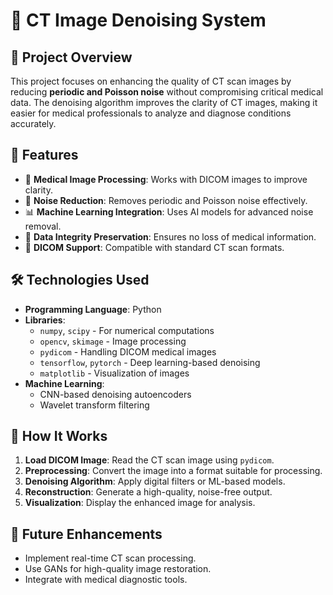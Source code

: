 # 🏥 CT Image Denoising System

## 📌 Project Overview
This project focuses on enhancing the quality of CT scan images by reducing **periodic and Poisson noise** without compromising critical medical data. The denoising algorithm improves the clarity of CT images, making it easier for medical professionals to analyze and diagnose conditions accurately.

## 🚀 Features
- 🏥 **Medical Image Processing**: Works with DICOM images to improve clarity.
- 🧠 **Noise Reduction**: Removes periodic and Poisson noise effectively.
- 📊 **Machine Learning Integration**: Uses AI models for advanced noise removal.
- 🔬 **Data Integrity Preservation**: Ensures no loss of medical information.
- 💾 **DICOM Support**: Compatible with standard CT scan formats.

## 🛠️ Technologies Used
- **Programming Language**: Python
- **Libraries**:
  - `numpy`, `scipy` - For numerical computations
  - `opencv`, `skimage` - Image processing
  - `pydicom` - Handling DICOM medical images
  - `tensorflow`, `pytorch` - Deep learning-based denoising
  - `matplotlib` - Visualization of images
- **Machine Learning**:
  - CNN-based denoising autoencoders
  - Wavelet transform filtering

## 🔧 How It Works
1. **Load DICOM Image**: Read the CT scan image using `pydicom`.
2. **Preprocessing**: Convert the image into a format suitable for processing.
3. **Denoising Algorithm**: Apply digital filters or ML-based models.
4. **Reconstruction**: Generate a high-quality, noise-free output.
5. **Visualization**: Display the enhanced image for analysis.

## 📌 Future Enhancements
- Implement real-time CT scan processing.
- Use GANs for high-quality image restoration.
- Integrate with medical diagnostic tools.

